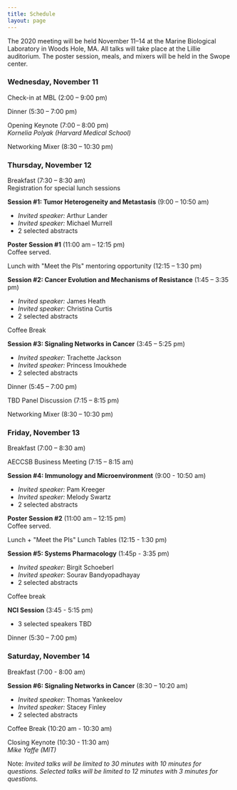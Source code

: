 ```yaml
---
title: Schedule
layout: page
---
```


The 2020 meeting will be held November 11–14 at the Marine Biological Laboratory in Woods Hole, MA. All talks will take place at the Lillie auditorium. The poster session, meals, and mixers will be held in the Swope center.

### Wednesday, November 11

Check-in at MBL (2:00 – 9:00 pm)

Dinner (5:30 – 7:00 pm)

Opening Keynote (7:00 – 8:00 pm)  
*Kornelia Polyak (Harvard Medical School)*

Networking Mixer (8:30 – 10:30 pm)

### Thursday, November 12

Breakfast (7:30 – 8:30 am)  
Registration for special lunch sessions

**Session #1: Tumor Heterogeneity and Metastasis** (9:00 – 10:50 am)  

- *Invited speaker:* Arthur Lander
- *Invited speaker:* Michael Murrell
- 2 selected abstracts

**Poster Session #1** (11:00 am – 12:15 pm)  
Coffee served.

Lunch with "Meet the PIs" mentoring opportunity (12:15 – 1:30 pm)

 **Session #2: Cancer Evolution and Mechanisms of Resistance** (1:45 – 3:35 pm)  

- *Invited speaker:* James Heath
- *Invited speaker:* Christina Curtis
- 2 selected abstracts

Coffee Break

**Session #3: Signaling Networks in Cancer** (3:45 – 5:25 pm)  

- *Invited speaker:* Trachette Jackson
- *Invited speaker:* Princess Imoukhede
- 2 selected abstracts

Dinner (5:45 – 7:00 pm)

TBD Panel Discussion (7:15 – 8:15 pm)

Networking Mixer (8:30 – 10:30 pm)

### Friday, November 13

Breakfast (7:00 – 8:30 am)

AECCSB Business Meeting (7:15 – 8:15 am)

**Session #4: Immunology and Microenvironment** (9:00 - 10:50 am)
- *Invited speaker:* Pam Kreeger
- *Invited speaker:* Melody Swartz
- 2 selected abstracts

**Poster Session #2** (11:00 am – 12:15 pm)  
Coffee served.

Lunch + "Meet the PIs" Lunch Tables (12:15 - 1:30 pm)

**Session #5: Systems Pharmacology** (1:45p - 3:35 pm)
- *Invited speaker:* Birgit Schoeberl
- *Invited speaker:* Sourav Bandyopadhayay
- 2 selected abstracts

Coffee break

**NCI Session** (3:45 - 5:15 pm)
- 3 selected speakers TBD

Dinner (5:30 – 7:00 pm)

### Saturday, November 14

Breakfast (7:00 - 8:00 am)

**Session #6: Signaling Networks in Cancer** (8:30 – 10:20 am)  

- *Invited speaker:* Thomas Yankeelov
- *Invited speaker:* Stacey Finley
- 2 selected abstracts

Coffee Break (10:20 am - 10:30 am)

Closing Keynote (10:30 - 11:30 am)  
*Mike Yaffe (MIT)*

Note: *Invited talks will be limited to 30 minutes with 10 minutes for questions. Selected talks will be limited to 12 minutes with 3 minutes for questions.*

